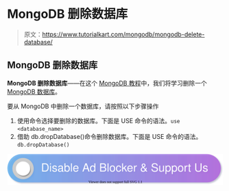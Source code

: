 # MongoDB 删除数据库

> 原文：<https://www.tutorialkart.com/mongodb/mongodb-delete-database/>

## MongoDB 删除数据库

**MongoDB 删除数据库**——在这个 [MongoDB 教程](https://www.tutorialkart.com/mongodb/mongodb-tutorial/)中，我们将学习删除一个 [MongoDB 数据库](https://www.tutorialkart.com/mongodb/mongodb-database/)。

要从 MongoDB 中删除一个数据库，请按照以下步骤操作

1.  使用<database>命令选择要删除的数据库。下面是 USE 命令的语法。`use <database_name>`</database>
2.  借助 db.dropDatabase()命令删除数据库。下面是 USE 命令的语法。`db.dropDatabase()`

[![](img/925da31b32d6bc3827932f6c8afb11bb.png)](https://www.tutorialkart.com/)